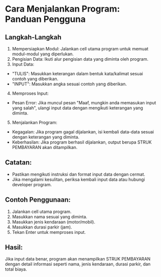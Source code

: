 # Cara Menjalankan Program: Panduan Pengguna

## Langkah-Langkah 
1. Mempersiapkan Modul: Jalankan cell utama program untuk memuat modul-modul yang diperlukan.
2. Pengisian Data: Ikuti alur pengisian data yang diminta oleh program.
3. Input Data:
* "TULIS": Masukkan keterangan dalam bentuk kata/kalimat sesuai contoh yang diberikan.
* "INPUT": Masukkan angka sesuai contoh yang diberikan.
4. Memproses Input:
* Pesan Error: Jika muncul pesan "Maaf, mungkin anda memasukan input yang salah", ulangi input data dengan mengikuti keterangan yang diminta.
5. Menjalankan Program:
* Kegagalan: Jika program gagal dijalankan, isi kembali data-data sesuai dengan keterangan yang diminta.
* Keberhasilan: Jika program berhasil dijalankan, output berupa STRUK PEMBAYARAN akan ditampilkan.

## Catatan:
* Pastikan mengikuti instruksi dan format input data dengan cermat.
* Jika mengalami kesulitan, periksa kembali input data atau hubungi developer program.

## Contoh Penggunaan:
1. Jalankan cell utama program.
2. Masukkan nama sesuai yang diminta.
3. Masukkan jenis kendaraan (motor/mobil).
4. Masukkan durasi parkir (jam).
5. Tekan Enter untuk memproses input.

## Hasil:
Jika input data benar, program akan menampilkan STRUK PEMBAYARAN dengan detail informasi seperti nama, jenis kendaraan, durasi parkir, dan total biaya.